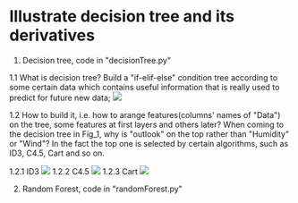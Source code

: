 # Illustrate decision tree and its derivatives

1. Decision tree, code in "decisionTree.py"

1.1 What is decision tree? Build a "if-elif-else" condition tree according to some certain data which contains 
useful information that is really used to predict for future new data;
![](https://github.com/frank0532/decision_tree_and_its_derivatives/blob/master/figs/data2decision_tree.png)

1.2 How to build it, i.e. how to arange features(columns' names of "Data") on the tree, some features at first
layers and others later? When coming to the decision tree in Fig_1, why is "outlook" on the top rather than "Humidity" or "Wind"? 
In the fact the top one is selected by certain algorithms, such as ID3, C4.5, Cart and so on.

1.2.1 ID3
![](https://github.com/frank0532/decision_tree_and_its_derivatives/blob/master/figs/ID3.png)
1.2.2 C4.5
![](https://github.com/frank0532/decision_tree_and_its_derivatives/blob/master/figs/C4.5.png)
1.2.3 Cart
![](https://github.com/frank0532/decision_tree_and_its_derivatives/blob/master/figs/Cart.png)

2. Random Forest, code in "randomForest.py"














